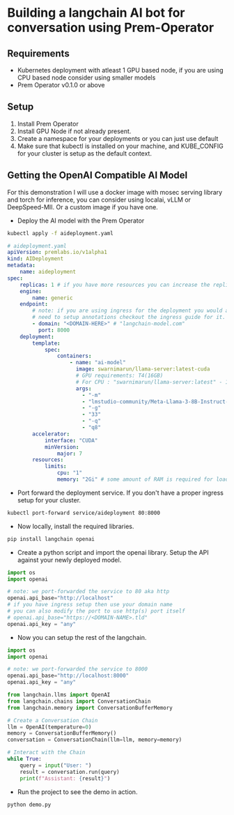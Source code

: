 # Building a langchain AI bot for conversation using Prem-Operator

## Requirements

- Kubernetes deployment with atleast 1 GPU based node, if you are using CPU based node consider using smaller models
- Prem Operator v0.1.0 or above

## Setup

1. Install Prem Operator
2. Install GPU Node if not already present.
3. Create a namespace for your deployments or you can just use default
4. Make sure that kubectl is installed on your machine, and KUBE_CONFIG for your cluster is setup as the default context.

## Getting the OpenAI Compatible AI Model

For this demonstration I will use a docker image with mosec serving library and torch for inference, you can consider using localai, vLLM or DeepSpeed-MII.
Or a custom image if you have one.

- Deploy the AI model with the Prem Operator

```bash
kubectl apply -f aideployment.yaml
```

```yaml
# aideployment.yaml
apiVersion: premlabs.io/v1alpha1
kind: AIDeployment
metadata:
    name: aideployment
spec:
    replicas: 1 # if you have more resources you can increase the replicas and the models will load balance the requests
    engine:
        name: generic 
    endpoint:
        # note: if you are using ingress for the deployment you would also
        # need to setup annotations checkout the ingress guide for it.
        - domain: "<DOMAIN-HERE>" # "langchain-model.com"
          port: 8000
    deployment:
        template:
            spec:
                containers:
                    - name: "ai-model"
                      image: swarnimarun/llama-server:latest-cuda
                      # GPU requirements: T4(16GB)
                      # For CPU : "swarnimarun/llama-server:latest" - 16GB
                      args:
                        - "-m"
                        - "lmstudio-community/Meta-Llama-3-8B-Instruct-GGUF"
                        - "-g"
                        - "33"
                        - "-q"
                        - "q8"
        accelerator:
            interface: "CUDA"
            minVersion:
                major: 7
        resources:
            limits:
                cpu: "1"
                memory: "2Gi" # some amount of RAM is required for loading the model as well, for cpu use atleast 16GB of RAM
```

- Port forward the deployment service. If you don't have a proper ingress setup for your cluster.

```bash
kubectl port-forward service/aideployment 80:8000
```

- Now locally, install the required libraries.

```bash
pip install langchain openai
```

- Create a python script and import the openai library. Setup the API against your newly deployed model.

```python
import os
import openai

# note: we port-forwarded the service to 80 aka http
openai.api_base="http://localhost"
# if you have ingress setup then use your domain name
# you can also modify the port to use http(s) port itself
# openai.api_base="https://<DOMAIN-NAME>.tld" 
openai.api_key = "any"
```

- Now you can setup the rest of the langchain.

```python
import os
import openai

# note: we port-forwarded the service to 8000
openai.api_base="http://localhost:8000"
openai.api_key = "any"

from langchain.llms import OpenAI
from langchain.chains import ConversationChain
from langchain.memory import ConversationBufferMemory

# Create a Conversation Chain
llm = OpenAI(temperature=0)
memory = ConversationBufferMemory()
conversation = ConversationChain(llm=llm, memory=memory)

# Interact with the Chain
while True:
    query = input("User: ")
    result = conversation.run(query)
    print(f"Assistant: {result}")
```

- Run the project to see the demo in action.

```bash
python demo.py
```
